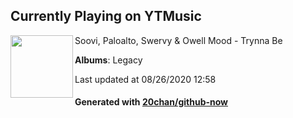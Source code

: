 ## Currently Playing on YTMusic

[<img align="left" width="100" src="https://lh3.googleusercontent.com/MIV2PQdpBFy9Ujm1JYSJBr02NWFON1nC8DqYwq2BSCdZkDuTp4kKNIkoLlzPfyUWaPC4DyZbE-ZfSefR">](https://music.youtube.com/channel/UCn43KiGYfy53lZj8lIxPRYw)

Soovi, Paloalto, Swervy & Owell Mood - Trynna Be

**Albums**: Legacy

Last updated at 08/26/2020 12:58

#### Generated with [20chan/github-now](https://github.com/20chan/github-now)


<!--
**20chan/20chan** is a ✨ _special_ ✨ repository because its `README.md` (this file) appears on your GitHub profile.

Here are some ideas to get you started:

- 🔭 I’m currently working on ...
- 🌱 I’m currently learning ...
- 👯 I’m looking to collaborate on ...
- 🤔 I’m looking for help with ...
- 💬 Ask me about ...
- 📫 How to reach me: ...
- 😄 Pronouns: ...
- ⚡ Fun fact: ...
-->
